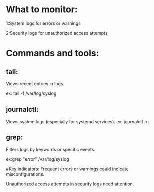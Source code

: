 # What to monitor:
1:System logs for errors or warnings

2:Security logs for unauthorized access attempts

# Commands and tools:
## tail:
Views recent entries in logs.

ex: tail -f /var/log/syslog
## journalctl: 
Views system logs (especially for systemd services).
ex: journalctl -u <service-name>

## grep: 
Filters logs by keywords or specific events.

ex:grep "error" /var/log/syslog

#Key indicators:
Frequent errors or warnings could indicate misconfigurations.

Unauthorized access attempts in security logs need attention.
